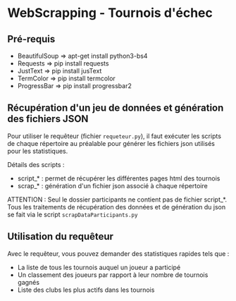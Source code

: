# WebScrapping - Tournois d'échec

## Pré-requis
* BeautifulSoup => apt-get install python3-bs4
* Requests => pip install requests
* JustText => pip install jusText
* TermColor => pip install termcolor
* ProgressBar => pip install progressbar2

## Récupération d'un jeu de données et génération des fichiers JSON
Pour utiliser le requêteur (fichier `requeteur.py`), il faut exécuter les scripts de chaque répertoire
au préalable pour générer les fichiers json utilisés pour les statistiques.


Détails des scripts :
* script_* : permet de récupérer les différentes pages html des tournois
* scrap_* : génération d'un fichier json associé à chaque répertoire

ATTENTION : Seul le dossier participants ne contient pas de fichier script_*. Tous les traitements
de récupération des données et de génération du json se fait via le script `scrapDataParticipants.py`

## Utilisation du requêteur

Avec le requêteur, vous pouvez demander des statistiques rapides tels que :
* La liste de tous les tournois auquel un joueur a participé
* Un classement des joueurs par rapport à leur nombre de tournois gagnés
* Liste des clubs les plus actifs dans les tournois
